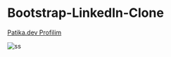 # Bootstrap-LinkedIn-Clone

[Patika.dev Profilim](https://app.patika.dev/zeynepakkaya)

![ss](https://user-images.githubusercontent.com/112481266/190701711-bcbd210e-3e29-4d69-ae6f-e04139bd6f83.png)
